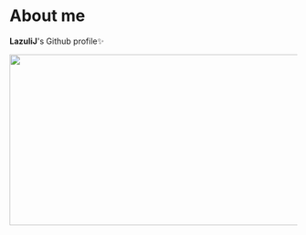 # About me
**LazuliJ**'s Github profile✨
  
<a href="https://github.com/devxb/gitanimals">
<img
  src="https://render.gitanimals.org/farms/LazuliJ"
  width="600"
  height="300"
/>
</a>
